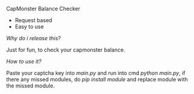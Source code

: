CapMonster Balance Checker

- Request based
- Easy to use

*Why do i release this?*

Just for fun, to check your capmonster balance.

*How to use it?*

Paste your captcha key into *main.py* and run into cmd *python main.py*, if there any missed modules, do *pip install module* and replace module with the missed module. 
